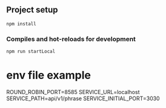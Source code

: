 ## Project setup
```
npm install
```

### Compiles and hot-reloads for development
```
npm run startLocal
```
# env file example
ROUND_ROBIN_PORT=8585
SERVICE_URL=localhost
SERVICE_PATH=api/v1/phrase
SERVICE_INITIAL_PORT=3030